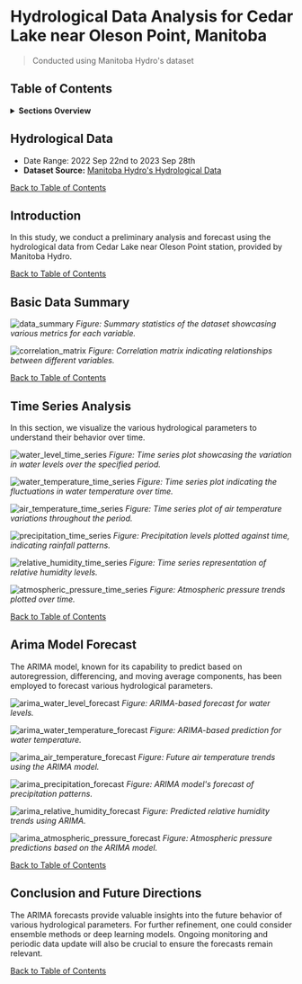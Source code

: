 # Hydrological Data Analysis for Cedar Lake near Oleson Point, Manitoba
> Conducted using Manitoba Hydro's dataset

<a id="table-of-contents"></a>
## Table of Contents
<details close>
<summary><b>Sections Overview</b></summary>

- [Hydrological Data](#data)
- [Introduction](#intro)
- [Basic Data Summary](#data_summary)
- [Time Series Analysis](#time_series)
- [Arima Model Forecast](#arima_forecast)
- [Conclusion and Future Directions](#conclusion)

</details>

<a id="data"></a>
## Hydrological Data
- Date Range: 2022 Sep 22nd to 2023 Sep 28th
- **Dataset Source:** [Manitoba Hydro's Hydrological Data](https://www.hydro.mb.ca/hydrologicalData/static/stations/05KL701/station.html?v=20230928053337)
    
[Back to Table of Contents](#table-of-contents)

<a id="intro"></a>
## Introduction
In this study, we conduct a preliminary analysis and forecast using the hydrological data from Cedar Lake near Oleson Point station, provided by Manitoba Hydro.

[Back to Table of Contents](#table-of-contents)

<a id="data_summary"></a>
## Basic Data Summary
![data_summary](./images/data_summary.png)
*Figure: Summary statistics of the dataset showcasing various metrics for each variable.*

![correlation_matrix](./images/correlation_graph.png)
*Figure: Correlation matrix indicating relationships between different variables.*

[Back to Table of Contents](#table-of-contents)

<a id="time_series"></a>
## Time Series Analysis
In this section, we visualize the various hydrological parameters to understand their behavior over time.

![water_level_time_series](./images/water_level_time_series.png)
*Figure: Time series plot showcasing the variation in water levels over the specified period.*

![water_temperature_time_series](./images/water_temperature_time_series.png)
*Figure: Time series plot indicating the fluctuations in water temperature over time.*

![air_temperature_time_series](./images/air_temperature_time_series.png)
*Figure: Time series plot of air temperature variations throughout the period.*

![precipitation_time_series](./images/precipitation_time_series.png)
*Figure: Precipitation levels plotted against time, indicating rainfall patterns.*

![relative_humidity_time_series](./images/relative_humidity_time_series.png)
*Figure: Time series representation of relative humidity levels.*

![atmospheric_pressure_time_series](./images/atmospheric_pressure_time_series.png)
*Figure: Atmospheric pressure trends plotted over time.*

[Back to Table of Contents](#table-of-contents)

<a id="arima_forecast"></a>
## Arima Model Forecast 
The ARIMA model, known for its capability to predict based on autoregression, differencing, and moving average components, has been employed to forecast various hydrological parameters.

![arima_water_level_forecast](./images/arima_water_level_forecast.png)
*Figure: ARIMA-based forecast for water levels.*

![arima_water_temperature_forecast](./images/arima_water_temperature_forecast.png)
*Figure: ARIMA-based prediction for water temperature.*

![arima_air_temperature_forecast](./images/arima_air_temperature_forecast.png)
*Figure: Future air temperature trends using the ARIMA model.*

![arima_precipitation_forecast](./images/arima_precipitation_forecast.png)
*Figure: ARIMA model's forecast of precipitation patterns.*

![arima_relative_humidity_forecast](./images/arima_relative_humidity_forecast.png)
*Figure: Predicted relative humidity trends using ARIMA.*

![arima_atmospheric_pressure_forecast](./images/arima_atmospheric_pressure_forecast.png)
*Figure: Atmospheric pressure predictions based on the ARIMA model.*

[Back to Table of Contents](#table-of-contents)

<a id="conclusion"></a>
## Conclusion and Future Directions
The ARIMA forecasts provide valuable insights into the future behavior of various hydrological parameters. For further refinement, one could consider ensemble methods or deep learning models. Ongoing monitoring and periodic data update will also be crucial to ensure the forecasts remain relevant.

[Back to Table of Contents](#table-of-contents)
